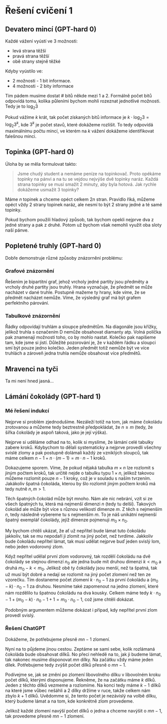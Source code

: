 # Řešení cvičení 1

## Devatero mincí (GPT-hard 0)

Každé vážení vyústí ve 3 možnosti:
- levá strana těžší
- pravá strana těžší
- obě strany stejně těžké

Kdyby vyústilo ve:
- 2 možnosti - 1 bit informace.
- 4 možnosti - 2 bity informace

Tím pádem musíme dostat # bitů někde mezi 1 a 2. Formálně počet bitů odpovídá tomu, kolika půleními bychom mohli rozeznat jednotlivé možnosti. Tedy je to $\log_2{3}$

Pokud vážíme $k$ krát, tak počet získaných bitů informace je $k \cdot \log_2{3} = \log_2{3^k}$, kde $3^k$ je počet stavů, které dokážeme rozlišit. To tedy odpovídá maximálnímu počtu mincí, ve kterém na $k$ vážení dokážeme identifikovat falešnou minci.


## Topinka (GPT-hard 0)

Úloha by se měla formulovat takto:
> Jsme chudý student a nemáme peníze na topinkovač. Proto opékáme topinky na pánvi a na tu se vejdou nejvýše dvě topinky naráz. Každá strana topinky se musí smažit 2 minuty, aby byla hotová. Jak rychle dokážeme usmažit 3 topinky?

Máme $n$ topinek a chceme opéct celkem $2n$ stran. Pravidlo říká, můžeme opéct vždy 2 strany topinek naráz, ale nesmí to být 2 strany jedné a té samé topinky.

Pokud bychom použili hladový způsob, tak bychom opekli nejprve dva z jedné strany a pak z druhé. Potom už bychom však nemohli využít oba sloty naší pánve.

## Popletené truhly (GPT-hard 0)

Dobře demonstruje různé způsoby znázornění problému:

### Grafové znázornění
Řešením je bipartitní graf, jehož vrcholy jedné partity jsou předměty a vrcholy druhé partity jsou truhly. Hrana vyznačuje, že předmět se může nacházet v dané truhle. Postupně mažeme ty hrany, kde víme, že se předmět nacházet nemůže. Víme, že výsledný graf má být grafem perfektního párování.

### Tabulkové znázornění
Řádky odpovídají truhlám a sloupce předmětům. Na diagonále jsou křížky, jelikož truhla s označením D nemůže obsahovat diamanty atp. Volná políčka pak znamenají možnosti toho, co by mohlo nastat. Kolečko pak napíšeme tam, kde jsme si jistí. Důležité pozorování je, že v každém řádku a sloupci smí být pouze jedno kolečko. Jeden předmět totiž nemůže být ve více truhlách a zároveň jedna truhla nemůže obsahovat více předmětů.

## Mravenci na tyči

Ta mi není hned jasná...

## Lámání čokolády (GPT-hard 1)

### Mé řešení indukcí

Nejprve si problém zjednodušíme. Nezáleží totiž na tom, jak máme čokoládu zrotovanou a můžeme tedy beztrestně předpokládat, že $n \geq m$ (tedy, že šířka čokolády je aspoň taková, jako je její výška).

Nejprve si uděláme odhad na to, kolik si myslíme, že lámání celé tabulky zabere kroků. Kdybychom to dělali systematicky a nejprve provedli všechny svislé zlomy a pak postupně dolámali každý ze vzniklých sloupců, tak máme celkem $n-1 + n \cdot (m-1) = m \cdot n - 1$ kroků.

Dokazujeme sporem. Víme, že pokud nějaká tabulka $m \times n$ lze rozlomit s jiným počtem kroků, tak určitě nejde o tabulku typu $1 \times n$, jelikož takovou můžeme rozlomit pouze $n-1$ kroky, což je v souladu s naším tvrzením. Jakákoliv špatná čokoláda, kterou by šlo rozlomit jiným počtem kroků má tedy nutně $n,m > 1$.

Těch špatných čokolád může být mnoho. Nám ale nic nebrání, vzít si ze všech špatných tu, která má nejmenší dimenzi $n$ (tedy tu delší). Takových čokolád ale může být více s různou velikostí dimenze $m$. Z těch s nejmenším $n$, tedy následně vybereme tu s nejmenším $m$. To je náš unikátní nejmenší špatný exemplář čokolády, jejíž dimenze pojmenuji $m_0 \times n_0$.

My bychom chtěli ukázat, že ať už nepřítel bude lámat tuto čokoládu jakkoliv, tak se mu nepodaří ji zlomit na jiný počet, než tvrdíme. Jakkoliv bude čokoládu nepřítel lámat, tak musí udělat nejprve buď jeden svislý lom, nebo jeden vodorovný zlom.

Když nepřítel udělal první zlom vodorovný, tak rozdělí čokoládu na dvě čokolády se stejnou dimenzí $n_0$ ale jedna bude mít druhou dimenzi $k < m_0$ a druhá $m_0 - k < m_0$. Jelikož obě ty čokolády jsou menší, než ta špatná, tak už musí být dobré a nedají se rozlomit na jiný počet zlomení než ten ze vzorečku. Tím dostaneme počet zlomení $k \cdot n_0 -1$ za první čokoládu a $(m_0 - k) \cdot n_0 - 1$ za druhou. Nesmíme také zapomenout na jedno zlomení, které nám rozdělilo tu špatnou čokoládu na dva kousky. Celkem máme tedy $k \cdot n_0 - 1 + (m_0 - k) \cdot n_0 - 1 + 1 = m_0 \cdot n_0 - 1$, což jsme chtěli dokázat. 

Podobným argumentem můžeme dokázat i případ, kdy nepřítel první zlom provedl svislý.

### Řešení ChatGPT

Dokážeme, že potřebujeme přesně $mn - 1$ zlomení.

Nyní na to půjdeme jinou cestou. Zeptáme se sami sebe, kolik rozlámaná čokoláda bude obsahovat dílků. No přeci nehledě na to, jak ji budeme lámat, tak nakonec musíme disponovat $mn$ dílky. Na začátku vždy máme jeden dílek. Potřebujeme tedy zvýšit počet dílků přesně o $mn-1$.

Podívejme se, jak se změní po zlomení libovolného dílku v libovolném kroku počet dílků, kterými disponujeme. Řekněme, že na začátku máme $k$ dílků. Jeden z těchto dílků vezmeme a rozlomíme. Na konci tedy máme $k-1$ dílků na které jsme vůbec nešáhli a $2$ dílky držíme v ruce, takže celkem nám zbylo $k+1$ dílků. Uvědomme si, že tento počet je nezávislý na volbě dílku, který budeme lámat a na tom, kde konkrétně zlom provedeme.

Jelikož každé zlomení navýší počet dílků o jedna a chceme navýšit o $mn-1$, tak provedeme přesně $mn-1$ zlomení.

